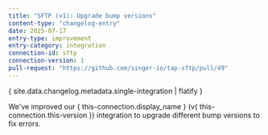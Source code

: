 ```yaml
---
title: "SFTP (v1): Upgrade bump versions"
content-type: "changelog-entry"
date: 2025-07-17
entry-type: improvement
entry-category: integration
connection-id: sftp
connection-version: 1
pull-request: "https://github.com/singer-io/tap-sftp/pull/49"
---
```

{ site.data.changelog.metadata.single-integration | flatify }

We've improved our { this-connection.display_name } (v{ this-connection.this-version }) integration to upgrade different bump versions to fix errors.